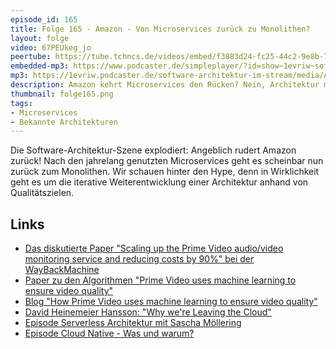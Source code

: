 ```yaml
---
episode_id: 165
title: Folge 165 - Amazon - Von Microservices zurück zu Monolithen?
layout: folge
video: 67PEUkeg_jo
peertube: https://tube.tchncs.de/videos/embed/f3883d24-fc25-44c2-9e8b-7fbd0a06ede7
embedded-mp3: https://www.podcaster.de/simpleplayer/?id=show~1evriw~software-architektur-im-stream~pod-81f2cbea60b32ee27cb1c8af1&v=1684502196
mp3: https://1evriw.podcaster.de/software-architektur-im-stream/media/Amazon_Von_Microservices_zurueck_zu_Monolithen.mp3
description: Amazon kehrt Microservices den Rücken? Nein, Architektur muss iterativ angepasst werden.
thumbnail: folge165.png
tags:
- Microservices
- Bekannte Architekturen
---
```


Die Software-Architektur-Szene explodiert: Angeblich rudert Amazon
zurück! Nach den jahrelang genutzten Microservices geht es scheinbar
nun zurück zum Monolithen. Wir schauen hinter den Hype, denn in
Wirklichkeit geht es um die iterative Weiterentwicklung einer
Architektur anhand von Qualitätszielen.

## Links

* [Das diskutierte Paper "Scaling up the Prime Video audio/video
  monitoring service and reducing costs by 90%" bei der WayBackMachine](https://web.archive.org/web/20230530024007/https://www.primevideotech.com/video-streaming/scaling-up-the-prime-video-audio-video-monitoring-service-and-reducing-costs-by-90)
* [Paper zu den Algorithmen "Prime Video uses machine learning to ensure video quality"](https://www.primevideotech.com/computer-vision/how-prime-video-uses-machine-learning-to-ensure-video-quality)
* [Blog "How Prime Video uses machine learning to ensure video quality"](https://www.amazon.science/blog/how-prime-video-uses-machine-learning-to-ensure-video-quality)
* [David Heinemeier Hansson: "Why we're Leaving the Cloud"](https://world.hey.com/dhh/why-we-re-leaving-the-cloud-654b47e0)
* [Episode Serverless Architektur mit Sascha Möllering](https://software-architektur.tv/2023/03/03/folge154.html)
* [Episode Cloud Native - Was und warum?](https://software-architektur.tv/2023/04/14/folge160.html)
